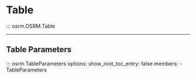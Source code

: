 # Table
::: osrm.OSRM.Table
        
---
## Table Parameters
::: osrm.TableParameters
    options:
      show_root_toc_entry: false
      members:
        - TableParameters
        